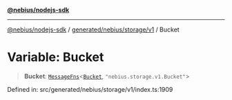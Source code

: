 [**@nebius/nodejs-sdk**](../../../../../README.md)

---

[@nebius/nodejs-sdk](../../../../../README.md) / [generated/nebius/storage/v1](../README.md) / Bucket

# Variable: Bucket

> **Bucket**: [`MessageFns`](../../../../../runtime/protos/core/interfaces/MessageFns.md)\<[`Bucket`](../interfaces/Bucket.md), `"nebius.storage.v1.Bucket"`\>

Defined in: src/generated/nebius/storage/v1/index.ts:1909
